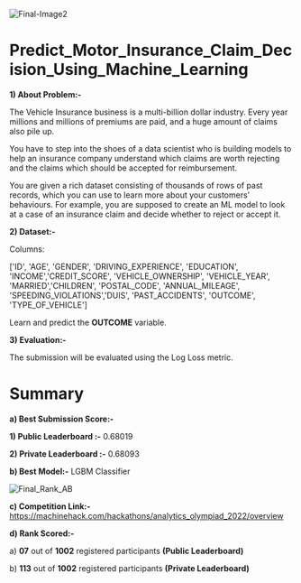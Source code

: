 ![Final-Image2](https://user-images.githubusercontent.com/84449238/194903256-1fce3396-67b6-420b-afec-3487c834434b.jpg)

# Predict_Motor_Insurance_Claim_Decision_Using_Machine_Learning

**1) About Problem:-**

The Vehicle Insurance business is a multi-billion dollar industry. Every year millions and millions of premiums are paid, and a huge amount of claims also pile up. 

You have to step into the shoes of a data scientist who is building models to help an insurance company understand which claims are worth rejecting and the claims which should be accepted for reimbursement. 

You are given a rich dataset consisting of thousands of rows of past records, which you can use to learn more about your customers’ behaviours. For example, you are supposed to create an ML model to look at a case of an insurance claim and decide whether to reject or accept it. 

**2) Dataset:-**

Columns: 

['ID', 'AGE', 'GENDER', 'DRIVING_EXPERIENCE', 'EDUCATION', 'INCOME','CREDIT_SCORE', 'VEHICLE_OWNERSHIP', 'VEHICLE_YEAR', 'MARRIED','CHILDREN', 'POSTAL_CODE', 'ANNUAL_MILEAGE', 'SPEEDING_VIOLATIONS','DUIS', 'PAST_ACCIDENTS', 'OUTCOME', 'TYPE_OF_VEHICLE']

 Learn and predict the **OUTCOME** variable.
 
 **3) Evaluation:-**
 
 The submission will be evaluated using the Log Loss metric.
 
# Summary
**a) Best Submission Score:-**

**1) Public Leaderboard :-** 0.68019

**2) Private Leaderboard :-** 0.68093

**b) Best Model:-** LGBM Classifier

![Final_Rank_AB](https://user-images.githubusercontent.com/84449238/200380909-c72315c6-cd43-4185-b6cc-6b2376485b81.jpg)

**c) Competition Link:-** https://machinehack.com/hackathons/analytics_olympiad_2022/overview 

**d) Rank Scored:-**

a) **07** out of **1002** registered participants **(Public Leaderboard)**

b) **113** out of **1002** registered participants **(Private Leaderboard)**
